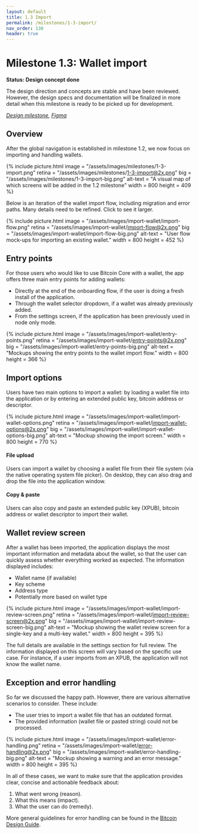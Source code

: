 ```yaml
---
layout: default
title: 1.3 Import
permalink: /milestones/1-3-import/
nav_order: 130
header: true
---
```


# Milestone 1.3: Wallet import

**Status: Design concept done**

The design direction and concepts are stable and have been reviewed. However, the design specs and documentation will be finalized in more detail when this milestone is ready to be picked up for development.

_[Design milestone](https://github.com/BitcoinDesign/Bitcoin-Core-App/milestone/3), [Figma](https://www.figma.com/file/ek8w3n3upbluw5UL2lGhRx/Bitcoin-Core-App-Design?type=design&node-id=7516%3A13169&mode=design&t=sZSBHpOLLJmoMf57-1)_

## Overview

After the global navigation is established in milestone 1.2, we now focus on importing and handling wallets.

{% include picture.html
	image = "/assets/images/milestones/1-3-import.png"
	retina = "/assets/images/milestones/1-3-import@2x.png"
	big = "/assets/images/milestones/1-3-import-big.png"
	alt-text = "A visual map of which screens will be added in the 1.2 milestone"
	width = 800
	height = 409
%}

Below is an iteration of the wallet import flow, including migration and error paths. Many details need to be refined. Click to see it larger.

{% include picture.html
	image = "/assets/images/import-wallet/import-flow.png"
	retina = "/assets/images/import-wallet/import-flow@2x.png"
	big = "/assets/images/import-wallet/import-flow-big.png"
	alt-text = "User flow mock-ups for importing an existing wallet."
	width = 800
	height = 452
%}

## Entry points

For those users who would like to use Bitcoin Core with a wallet, the app offers three main entry points for adding wallets:

- Directly at the end of the onboarding flow, if the user is doing a fresh install of the application.
- Through the wallet selector dropdown, if a wallet was already previously added. 
- From the settings screen, if the application has been previously used in node only mode. 

{% include picture.html
	image = "/assets/images/import-wallet/entry-points.png"
	retina = "/assets/images/import-wallet/entry-points@2x.png"
	big = "/assets/images/import-wallet/entry-points-big.png"
	alt-text = "Mockups showing the entry points to the wallet import flow."
	width = 800
	height = 366
%}


## Import options

Users have two main options to import a wallet: by loading a wallet file into the application or by entering an extended public key, bitcoin address or descriptor.

{% include picture.html
	image = "/assets/images/import-wallet/import-wallet-options.png"
	retina = "/assets/images/import-wallet/import-wallet-options@2x.png"
	big = "/assets/images/import-wallet/import-wallet-options-big.png"
	alt-text = "Mockup showing the import screen."
	width = 800
	height = 770
%}

#### File upload

Users can import a wallet by choosing a wallet file from their file system (via the native operating system file picker). On desktop, they can also drag and drop the file into the application window. 

#### Copy & paste

Users can also copy and paste an extended public key (XPUB), bitcoin address or wallet descriptor to import their wallet.


## Wallet review screen

After a wallet has been imported, the application displays the most important information and metadata about the wallet, so that the user can quickly assess whether everything worked as expected. The information displayed includes: 

- Wallet name (if available)
- Key scheme
- Address type
- Potentially more  based on wallet type

{% include picture.html
	image = "/assets/images/import-wallet/import-review-screen.png"
	retina = "/assets/images/import-wallet/import-review-screen@2x.png"
	big = "/assets/images/import-wallet/import-review-screen-big.png"
	alt-text = "Mockup showing the wallet review screen for a single-key and a multi-key wallet."
	width = 800
	height = 395
%}

The full details are available in the settings section for full review. The information displayed on this screen will vary based on the specific use case. For instance, if a user imports from an XPUB, the application will not know the wallet name.

## Exception and error handling

So far we discussed the happy path. However, there are various alternative scenarios to consider. These include:

- The user tries to import a wallet file that has an outdated format.
- The provided information (wallet file or pasted string) could not be processed.

{% include picture.html
	image = "/assets/images/import-wallet/error-handling.png"
	retina = "/assets/images/import-wallet/error-handling@2x.png"
	big = "/assets/images/import-wallet/error-handling-big.png"
	alt-text = "Mockup showing a warning and an error message."
	width = 800
	height = 395
%}

In all of these cases, we want to make sure that the application provides clear, concise and actionable feedback about:
1. What went wrong (reason).
2. What this means (impact).
3. What the user can do (remedy).

More general guidelines for error handling can be found in the [Bitcoin Design Guide](https://bitcoin.design/guide/daily-spending-wallet/sending/#errors).




